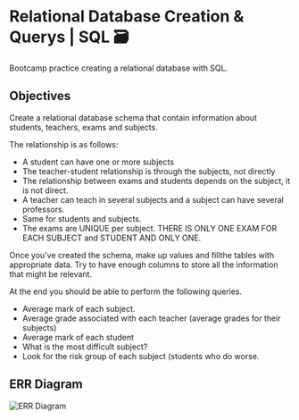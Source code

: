 # Relational Database Creation & Querys | SQL 🗃️
Bootcamp practice creating a relational database with SQL.

## Objectives

Create a relational database schema that contain information about students, teachers, exams and subjects.

The relationship is as follows:
- A student can have one or more subjects
- The teacher-student relationship is through the subjects, not directly
- The relationship between exams and students depends on the subject, it is not direct.
- A teacher can teach in several subjects and a subject can have several professors.
- Same for students and subjects.
- The exams are UNIQUE per subject. THERE IS ONLY ONE EXAM FOR EACH SUBJECT and STUDENT AND ONLY ONE.


Once you've created the schema, make up values ​​and fillthe tables with appropriate data.
Try to have enough columns to store all the information that might be relevant.

At the end you should be able to perform the following queries.

- Average mark of each subject.
- Average grade associated with each teacher (average grades for their subjects)
- Average mark of each student
- What is the most difficult subject?
- Look for the risk group of each subject (students who do worse.

## ERR Diagram

![ERR Diagram](https://user-images.githubusercontent.com/105368099/186494985-00dda392-6f06-4c92-a3d2-1a221ebb2ad3.png)

